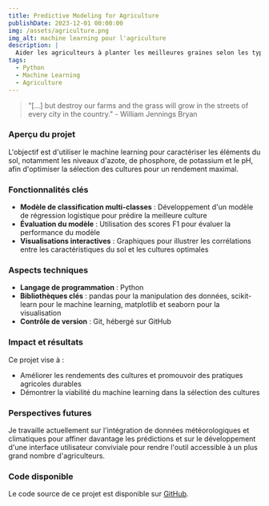 ```yaml
---
title: Predictive Modeling for Agriculture
publishDate: 2023-12-01 00:00:00
img: /assets/agriculture.png
img_alt: machine learning pour l'agriculture
description: |
  Aider les agriculteurs à planter les meilleures graines selon les types de sol.
tags:
  - Python
  - Machine Learning
  - Agriculture
---
```



> "[...] but destroy our farms and the grass will grow in the streets of every city in the country." - William Jennings Bryan


### Aperçu du projet

L'objectif est d'utiliser le machine learning pour caractériser les éléments du sol, notamment les niveaux d'azote, de phosphore, de potassium et le pH, afin d'optimiser la sélection des cultures pour un rendement maximal.

### Fonctionnalités clés

- **Modèle de classification multi-classes** : Développement d'un modèle de régression logistique pour prédire la meilleure culture
- **Évaluation du modèle** : Utilisation des scores F1 pour évaluer la performance du modèle
- **Visualisations interactives** : Graphiques pour illustrer les corrélations entre les caractéristiques du sol et les cultures optimales

### Aspects techniques

- **Langage de programmation** : Python
- **Bibliothèques clés** : pandas pour la manipulation des données, scikit-learn pour le machine learning, matplotlib et seaborn pour la visualisation
- **Contrôle de version** : Git, hébergé sur GitHub

### Impact et résultats

Ce projet vise à :
- Améliorer les rendements des cultures et promouvoir des pratiques agricoles durables
- Démontrer la viabilité du machine learning dans la sélection des cultures

### Perspectives futures

Je travaille actuellement sur l'intégration de données météorologiques et climatiques pour affiner davantage les prédictions et sur le développement d'une interface utilisateur conviviale pour rendre l'outil accessible à un plus grand nombre d'agriculteurs.

### Code disponible

Le code source de ce projet est disponible sur [GitHub](https://github.com/ahmedm-sallam/Project-Predictive-Modeling-for-Agriculture).
